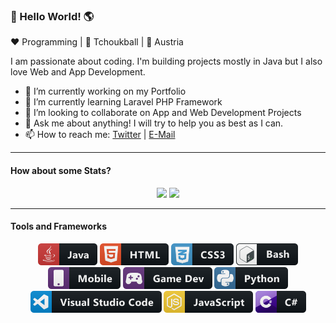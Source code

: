 ### 👋 Hello World! 🌎

❤️ Programming | 💙 Tchoukball | 💛 Austria

I am passionate about coding. I'm building projects mostly in Java but I also love Web and App Development.

- 🔭 I’m currently working on my Portfolio
- 🌱 I’m currently learning Laravel PHP Framework
- 👯 I’m looking to collaborate on App and Web Development Projects
- 💬 Ask me about anything! I will try to help you as best as I can.
- 📫 How to reach me: <a href="https://twitter.com/Flurex_Dev">Twitter</a> | <a href="mailto:larsfattinger33@gmail.com">E-Mail</a>

----

#### How about some Stats?

<p align="center">
  <img src="https://github-readme-stats.vercel.app/api?username=Flurex&show_icons=true">
  <img src="https://github-readme-stats.vercel.app/api/top-langs/?username=Flurex">
</p>

----

#### Tools and Frameworks

<p align="center">
  <img src="https://raw.githubusercontent.com/Flurex/Flurex/main/resources/java.svg" height="35px" style="vertical-align:top margin:6px 4px" />
  <img src="https://raw.githubusercontent.com/Flurex/Flurex/main/resources/html.svg" height="35px" style="vertical-align:top margin:6px 4px" />
  <img src="https://raw.githubusercontent.com/Flurex/Flurex/main/resources/css3.svg" height="35px" style="vertical-align:top margin:6px 4px" />
  <img src="https://raw.githubusercontent.com/Flurex/Flurex/main/resources/bash.svg" height="35px" style="vertical-align:top margin:6px 4px" />
  <img src="https://raw.githubusercontent.com/Flurex/Flurex/main/resources/mobile.svg" height="35px" style="vertical-align:top margin:6px 4px" />
  <img src="https://raw.githubusercontent.com/Flurex/Flurex/main/resources/gamedev.svg" height="35px" style="vertical-align:top margin:6px 4px" />
  <img src="https://raw.githubusercontent.com/Flurex/Flurex/main/resources/python.svg" height="35px" style="vertical-align:top margin:6px 4px" />
  <img src="https://raw.githubusercontent.com/Flurex/Flurex/main/resources/visualstudio_code.svg" height="35px" style="vertical-align:top margin:6px 4px" />
  <img src="https://raw.githubusercontent.com/Flurex/Flurex/main/resources/js.svg" height="35px" style="vertical-align:top margin:6px 4px" />
  <img src="https://raw.githubusercontent.com/Flurex/Flurex/main/resources/csharp.svg" height="35px" style="vertical-align:top margin:6px 4px" />
</p>
